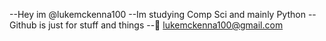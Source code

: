 --Hey im @lukemckenna100
--Im studying Comp Sci and mainly Python
--Github is just for stuff and things
--📧 lukemckenna100@gmail.com
